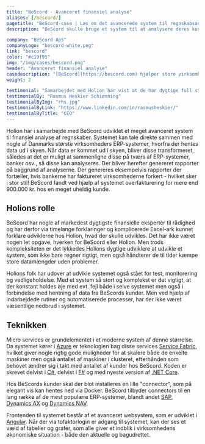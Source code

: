 ```yaml
---
title: "BeScord - Avanceret finansiel analyse"
aliases: [/bescord/]
pagetitle: "BeScord-case | Læs om det avancerede system til regnskabsanalyse"
description: "BeScord skulle bruge et system til at analysere deres kunders regnskaber. Til dette udviklede Holion en avanceret løsning."

company: "BeScord ApS"
companyLogo: "bescord-white.png"
link: "bescord"
color: "#c19f95"
img: "/img/cases/bescord.png"
header: "Avanceret finansiel analyse"
casedescription: "[BeScord](https://bescord.com) hjælper store virksomheder med at analysere deres regnskaber og på den baggrund opnå store besparelser."
weight: 2

testimonial: "Samarbejdet med Holion har vist at de har dygtige full stack udviklere, som udviklede vores BeScord Banking applikation. Fra starten var vores ønske at finde en dansk udviklingspartner, som har været en fordel igennem hele forløbet. Vi står med en applikation som er udviklet uden misforståelser og tidsforsinkelser."
testimonialBy: "Rasmus Heskier Schiønning"
testimonialByImg: "rhs.jpg"
testimonialByLink: "https://www.linkedin.com/in/rasmusheskier/"
testimonialByTitle: "CEO"
---
```

 
Holion har i samarbejde med BeScord udviklet et meget avanceret system til finansiel analyse af regnskaber. Systemet kan tale direkte sammen med nogle af Danmarks største virksomheders ERP-systemer, hvorfra der hentes data ud i skyen. Når data er kommet ud i skyen, bliver disse transformeret, således at det er muligt at sammenligne disse på tværs af ERP-systemer, banker osv., så disse kan analyseres. Der bliver herefter genereret rapporter på baggrund af analyserne. Der genereres eksempelvis rapporter der fortæller, hvis bankerne har faktureret virksomhederne forkert - hvilket sker i stor stil! BeScord fandt ved hjælp af systemet overfakturering for mere end 900.000 kr. hos en meget uheldig kunde.

Holions rolle
---

BeScord har nogle af markedest dygtigste finansielle eksperter til rådighed og har derfor via timelange forklaringer og komplicerede Excel-ark kunnet forklare udviklerne hos Holion, hvad der skulle udvikles. Det har ikke været nogen let opgave, hverken for BeScord eller Holion. Men trods kompleksiteten er det lykkedes Holions dygtige udviklere at udvikle et system, som ikke bare regner rigtigt, men også håndterer de til tider kæmpe store datamængder uden problemer.

Holions folk har udover at udvikle systemet også stået for test, monitorering og vedligeholdelse. Med et system så stort og komplekst er det vigtigt, at der konstant holdes øje med evt. fejl både i selve systemet men også i forbindelse med hentning af data fra BeScords kunder. Men ved hjælp af indarbejdede rutiner og automatiserede processer, har der ikke været væsentlige nedbrud i systemet.

Teknikken
---

Micro services er grundelementet i et moderne system af denne størrelse. Da systemet kører i [Azure](https://azure.com) er teknologien bag disse services [Service Fabric](https://azure.microsoft.com/en-us/services/service-fabric/), hvilket giver nogle rigtig gode muligheder for at skalere både de enkelte maskiner men også antallet af maskiner i clusteret, efterhånden som behovet ændrer sig i takt med antallet af kunder hos BeScord. Koden er skrevet delvist i [C#](https://docs.microsoft.com/en-us/dotnet/csharp/), delvist i [F#](https://fsharp.org/) og med nyeste version af [.NET Core](https://dotnet.github.io/).

Hos BeScords kunder skal der blot installeres en lille "connector", som på elegant vis kan hentes ned via Docker. BeScord tilbyder connectors til en lang række af de mest populære ERP-systemer, blandt andet [SAP](https://www.sap.com), [Dynamics AX](https://dynamics.microsoft.com/da-dk/ax-overview/) og [Dynamics NAV](https://dynamics.microsoft.com/da-dk/nav-overview/).

Frontenden til systemet består af et avanceret websystem, som er udviklet i [Angular](https://angular.io/). Når der via tofaktorlogin er adgang til systemet, kan der ses et væld af tabeller og grafer, som alle giver et indblik i virksomhedens økonomiske situation - både den aktuelle og bagudrettet.
